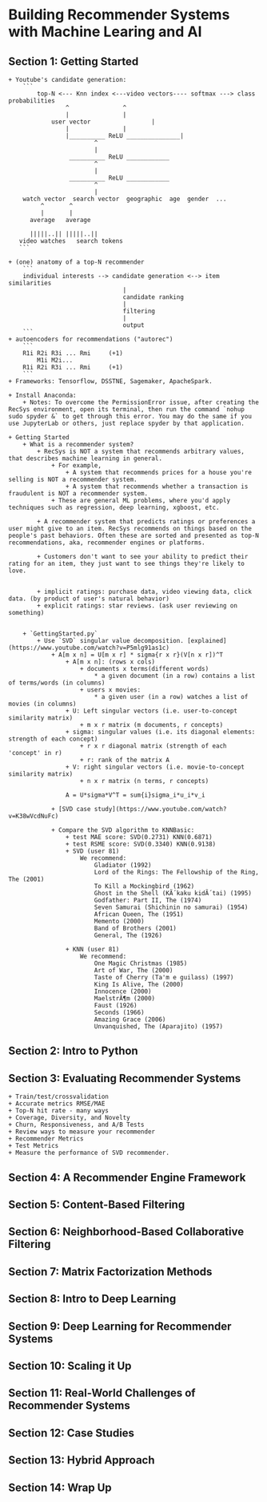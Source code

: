# Building Recommender Systems with Machine Learing and AI

## Section 1: Getting Started

	+ Youtube's candidate generation:
		```
			top-N <--- Knn index <---video vectors---- softmax ---> class probabilities
					^				^	
					|				|				
				user vector 				| 		
					|				|				
					|__________ ReLU _______________|
					 	 	^
					 	 	|
					 __________ ReLU ____________
					 	 	^
					 	 	|
					 __________ ReLU ____________	
					 	 	^
					 	 	|
		watch vector  search vector	 geographic  age  gender  ...
		     ^		 ^
		     |		 |
		  average	average

		  |||||..||	|||||..||
	   video watches   search tokens		 
	   ```

	+ (one) anatomy of a top-N recommender
		```
		individual interests --> candidate generation <--> item similarities
									|
									candidate ranking
									|
									filtering
									|
									output
		```
	+ autoencoders for recommendations ("autorec")
		```
		R1i	R2i	R3i ... Rmi		(+1)
			M1i M2i...
		R1i R2i R3i ... Rmi     (+1)
		```
	+ Frameworks: Tensorflow, DSSTNE, Sagemaker, ApacheSpark.

	+ Install Anaconda: 
		+ Notes: To overcome the PermissionError issue, after creating the RecSys environment, open its terminal, then run the command `nohup sudo spyder &` to get through this error. You may do the same if you use JupyterLab or others, just replace spyder by that application. 

	+ Getting Started
		+ What is a recommender system?
			+ RecSys is NOT a system that recommends arbitrary values, that describes machine learning in general.
				+ For example,
					+ A system that recommends prices for a house you're selling is NOT a recommender system.
					+ A system that recommends whether a transaction is fraudulent is NOT a recommender system.
				+ These are general ML problems, where you'd apply techniques such as regression, deep learning, xgboost, etc.

			+ A recommender system that predicts ratings or preferences a user might give to an item. RecSys recommends on things based on the people's past behaviors. Often these are sorted and presented as top-N recommendations, aka, recommender engines or platforms.

			+ Customers don't want to see your ability to predict their rating for an item, they just want to see things they're likely to love.


			+ implicit ratings: purchase data, video viewing data, click data. (by product of user's natural behavior)
			+ explicit ratings: star reviews. (ask user reviewing on something)


		+ `GettingStarted.py`				
			+ Use `SVD` singular value decomposition. [explained](https://www.youtube.com/watch?v=P5mlg91as1c)
				+ A[m x n] = U[m x r] * sigma{r x r}(V[n x r])^T
					+ A[m x n]: (rows x cols)		
						+ documents x terms(different words)
							* a given document (in a row) contains a list of terms/words (in columns)
						+ users x movies:
							* a given user (in a row) watches a list of movies (in columns)  
					+ U: Left singular vectors (i.e. user-to-concept similarity matrix)
						+ m x r matrix (m documents, r concepts)
					+ sigma: singular values (i.e. its diagonal elements: strength of each concept)
						+ r x r diagonal matrix (strength of each 'concept' in r)
						+ r: rank of the matrix A
					+ V: right singular vectors (i.e. movie-to-concept similarity matrix)
						+ n x r matrix (n terms, r concepts)

					A = U*sigma*V^T = sum{i}sigma_i*u_i*v_i

				+ [SVD case study](https://www.youtube.com/watch?v=K38wVcdNuFc)

				+ Compare the SVD algorithm to KNNBasic:
					+ test MAE score: SVD(0.2731) KNN(0.6871)
					+ test RSME score: SVD(0.3340) KNN(0.9138)
					+ SVD (user 81)
						We recommend:
							Gladiator (1992)
							Lord of the Rings: The Fellowship of the Ring, The (2001)
							To Kill a Mockingbird (1962)
							Ghost in the Shell (KÃ´kaku kidÃ´tai) (1995)
							Godfather: Part II, The (1974)
							Seven Samurai (Shichinin no samurai) (1954)
							African Queen, The (1951)
							Memento (2000)
							Band of Brothers (2001)
							General, The (1926)

					+ KNN (user 81) 
						We recommend:
							One Magic Christmas (1985)
							Art of War, The (2000)
							Taste of Cherry (Ta'm e guilass) (1997)
							King Is Alive, The (2000)
							Innocence (2000)
							MaelstrÃ¶m (2000)
							Faust (1926)
							Seconds (1966)
							Amazing Grace (2006)
							Unvanquished, The (Aparajito) (1957)


## Section 2: Intro to Python 

## Section 3: Evaluating Recommender Systems

	+ Train/test/crossvalidation
	+ Accurate metrics RMSE/MAE
	+ Top-N hit rate - many ways
	+ Coverage, Diversity, and Novelty
	+ Churn, Responsiveness, and A/B Tests
	+ Review ways to measure your recommender
	+ Recommender Metrics
	+ Test Metrics
	+ Measure the performance of SVD recommender.
	 

## Section 4: A Recommender Engine Framework 

## Section 5: Content-Based Filtering 

## Section 6: Neighborhood-Based Collaborative Filtering 

## Section 7: Matrix Factorization Methods 

## Section 8: Intro to Deep Learning 

## Section 9: Deep Learning for Recommender Systems

## Section 10: Scaling it Up 

## Section 11: Real-World Challenges of Recommender Systems 

## Section 12: Case Studies

## Section 13: Hybrid Approach 

## Section 14: Wrap Up
